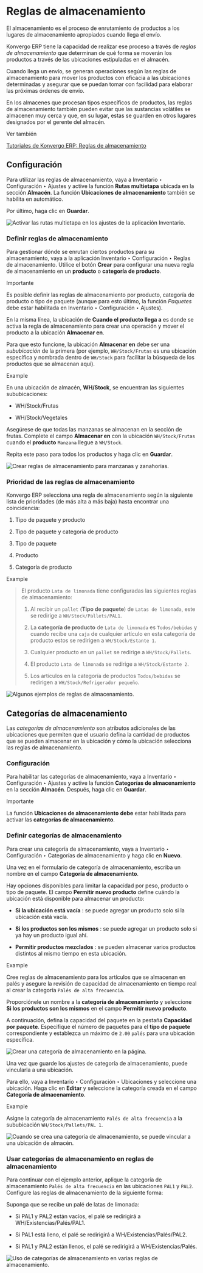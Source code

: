 # Reglas de almacenamiento

El almacenamiento es el proceso de enrutamiento de productos a los lugares de
almacenamiento apropiados cuando llega el envío.

Konvergo ERP tiene la capacidad de realizar ese proceso a través de _reglas de
almacenamiento_ que determinan de qué forma se moverán los productos a través
de las ubicaciones estipuladas en el almacén.

Cuando llega un envío, se generan operaciones según las reglas de
almacenamiento para mover los productos con eficacia a las ubicaciones
determinadas y asegurar que se puedan tomar con facilidad para elaborar las
próximas órdenes de envío.

En los almacenes que procesan tipos específicos de productos, las reglas de
almacenamiento también pueden evitar que las sustancias volátiles se almacenen
muy cerca y que, en su lugar, estas se guarden en otros lugares designados por
el gerente del almacén.

<div class="alert alert-secondary">
<p class="alert-title">
Ver también</p><p><a href="https://www.youtube.com/watch?v=nCQMf6sj_w8">Tutoriales de Konvergo ERP: Reglas de almacenamiento</a></p>
</div>

## Configuración

Para utilizar las reglas de almacenamiento, vaya a Inventario ‣ Configuración
‣ Ajustes y active la función **Rutas multietapa** ubicada en la sección
**Almacén**. La función **Ubicaciones de almacenamiento** también se habilita
en automático.

Por último, haga clic en **Guardar**.

![Activar las rutas multietapa en los ajustes de la aplicación
Inventario.](../../../../../_images/activate-multi-step-routes.png)

### Definir reglas de almacenamiento

Para gestionar dónde se enrutan ciertos productos para su almacenamiento, vaya
a la aplicación Inventario ‣ Configuración ‣ Reglas de almacenamiento. Utilice
el botón **Crear** para configurar una nueva regla de almacenamiento en un
**producto** o **categoría de producto**.

<div class="alert alert-warning">
<p class="alert-title">
Importante</p><p>Es posible definir las reglas de almacenamiento por producto, categoría de producto o tipo de paquete (aunque para esto último, la función <em>Paquetes</em> debe estar habilitada en Inventario ‣ Configuración ‣ Ajustes).</p>
</div>

En la misma línea, la ubicación de **Cuando el producto llega a** es donde se
activa la regla de almacenamiento para crear una operación y mover el producto
a la ubicación **Almacenar en**.

Para que esto funcione, la ubicación **Almacenar en** debe ser una
_sububicación_ de la primera (por ejemplo, `WH/Stock/Frutas` es una ubicación
específica y nombrada dentro de `WH/Stock` para facilitar la búsqueda de los
productos que se almacenan aquí).

<div class="alert alert-success">
<p class="alert-title">
Example</p><p>En una ubicación de almacén, <b>WH/Stock</b>, se encuentran las siguientes sububicaciones:</p>
<ul>
<li><p>WH/Stock/Frutas</p></li>
<li><p>WH/Stock/Vegetales</p></li>
</ul>
<p>Asegúrese de que todas las manzanas se almacenan en la sección de frutas. Complete el campo <b>Almacenar en</b> con la ubicación <code>WH/Stock/Frutas</code> cuando el <b>producto</b> <code>Manzana</code> llegue a <code>WH/Stock</code>.</p>
<p>Repita este paso para todos los productos y haga clic en <b>Guardar</b>.</p>
<img alt="Crear reglas de almacenamiento para manzanas y zanahorias." class="align-center" src="../../../../../_images/create-putaway-rules.png"/>
</div>

### Prioridad de las reglas de almacenamiento

Konvergo ERP selecciona una regla de almacenamiento según la siguiente lista de
prioridades (de más alta a más baja) hasta encontrar una coincidencia:

  1. Tipo de paquete y producto

  2. Tipo de paquete y categoría de producto

  3. Tipo de paquete

  4. Producto

  5. Categoría de producto

<div class="alert alert-success">
<p class="alert-title">
Example</p><blockquote>
<div><p>El producto <code>Lata de limonada</code> tiene configuradas las siguientes reglas de almacenamiento:</p>
<ol class="arabic simple">
<li><p>Al recibir un <code>pallet</code> (<b>Tipo de paquete</b>) de <code>Latas de limonada</code>, este se redirige a <code>WH/Stock/Pallets/PAL1</code>.</p></li>
<li><p>La <b>categoría de producto</b> de <code>Lata de limonada</code> es <code>Todos/bebidas</code> y cuando recibe una <code>caja</code> de cualquier artículo en esta categoría de producto estos se redirigen a <code>WH/Stock/Estante 1</code>.</p></li>
<li><p>Cualquier producto en un <code>pallet</code> se redirige a <code>WH/Stock/Pallets</code>.</p></li>
<li><p>El producto <code>Lata de limonada</code> se redirige a <code>WH/Stock/Estante 2</code>.</p></li>
<li><p>Los artículos en la categoría de productos <code>Todos/bebidas</code> se redirigen a <code>WH/Stock/Refrigerador pequeño</code>.</p></li>
</ol>
</div></blockquote>
<img alt="Algunos ejemplos de reglas de almacenamiento." class="align-center" src="../../../../../_images/putaway-example.png"/>
</div>

## Categorías de almacenamiento

Las _categorías de almacenamiento_ son atributos adicionales de las
ubicaciones que permiten que el usuario defina la cantidad de productos que se
pueden almacenar en la ubicación y cómo la ubicación selecciona las reglas de
almacenamiento.

### Configuración

Para habilitar las categorías de almacenamiento, vaya a Inventario ‣
Configuración ‣ Ajustes y active la función **Categorías de almacenamiento**
en la sección **Almacén**. Después, haga clic en **Guardar**.

<div class="alert alert-warning">
<p class="alert-title">
Importante</p><p>La función <b>Ubicaciones de almacenamiento</b> <b>debe</b> estar habilitada para activar las <b>categorías de almacenamiento</b>.</p>
</div>

### Definir categorías de almacenamiento

Para crear una categoría de almacenamiento, vaya a Inventario ‣ Configuración
‣ Categorías de almacenamiento y haga clic en **Nuevo**.

Una vez en el formulario de categoría de almacenamiento, escriba un nombre en
el campo **Categoría de almacenamiento**.

Hay opciones disponibles para limitar la capacidad por peso, producto o tipo
de paquete. El campo **Permitir nuevo producto** define cuándo la ubicación
está disponible para almacenar un producto:

  * **Si la ubicación está vacía** : se puede agregar un producto solo si la ubicación está vacía.

  * **Si los productos son los mismos** : se puede agregar un producto solo si ya hay un producto igual ahí.

  * **Permitir productos mezclados** : se pueden almacenar varios productos distintos al mismo tiempo en esta ubicación.

<div class="alert alert-success">
<p class="alert-title">
Example</p><p>Cree reglas de almacenamiento para los artículos que se almacenan en palés y asegure la revisión de capacidad de almacenamiento en tiempo real al crear la categoría <code>Palés de alta frecuencia</code>.</p>
<p>Proporciónele un nombre a la <b>categoría de almacenamiento</b> y seleccione <b>Si los productos son los mismos</b> en el campo <b>Permitir nuevo producto</b>.</p>
<p>A continuación, defina la capacidad del paquete en la pestaña <b>Capacidad por paquete</b>. Especifique el número de paquetes para el <b>tipo de paquete</b> correspondiente y establezca un máximo de <code>2.00</code> <code>palés</code> para una ubicación específica.</p>
<img alt="Crear una categoría de almacenamiento en la página." class="align-center" src="../../../../../_images/storage-category.png"/>
</div>

Una vez que guarde los ajustes de categoría de almacenamiento, puede
vincularla a una ubicación.

Para ello, vaya a Inventario ‣ Configuración ‣ Ubicaciones y seleccione una
ubicación. Haga clic en **Editar** y seleccione la categoría creada en el
campo **Categoría de almacenamiento**.

<div class="alert alert-success">
<p class="alert-title">
Example</p><p>Asigne la categoría de almacenamiento <code>Palés de alta frecuencia</code> a la sububicación <code>WH/Stock/Pallets/PAL 1</code>.</p>
<img alt="Cuando se crea una categoría de almacenamiento, se puede vincular a una ubicación de almacén." class="align-center" src="../../../../../_images/location-storage-category.png"/>
</div>

### Usar categorías de almacenamiento en reglas de almacenamiento

Para continuar con el ejemplo anterior, aplique la categoría de almacenamiento
`Palés de alta frecuencia` en las ubicaciones `PAL1` y `PAL2`. Configure las
reglas de almacenamiento de la siguiente forma:

Suponga que se recibe un palé de latas de limonada:

  * Si PAL1 y PAL2 están vacíos, el palé se redirigirá a WH/Existencias/Palés/PAL1.

  * Si PAL1 está lleno, el palé se redirigirá a WH/Existencias/Palés/PAL2.

  * Si PAL1 y PAL2 están llenos, el palé se redirigirá a WH/Existencias/Palés.

![Uso de categorías de almacenamiento en varias reglas de
almacenamiento.](../../../../../_images/smart-putaways.png)

